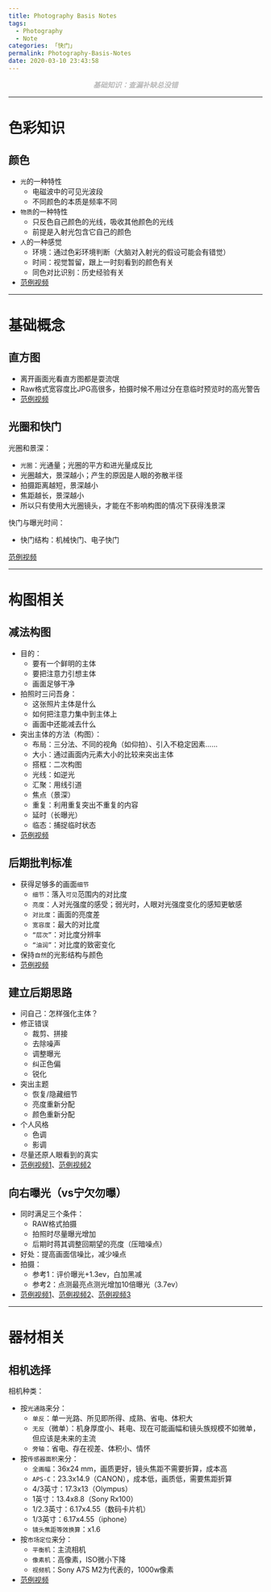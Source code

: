 ```yaml
---
title: Photography Basis Notes
tags:
  - Photography
  - Note
categories: 「快门」
permalink: Photography-Basis-Notes
date: 2020-03-10 23:43:58
---
```


<center> <font color="#bababa">

***基础知识：查漏补缺总没错***

</font></center>
<!--more-->

---

# 色彩知识

## 颜色

- `光`的一种特性
    + 电磁波中的可见光波段
    + 不同颜色的本质是频率不同
- `物质`的一种特性
    + 只反色自己颜色的光线，吸收其他颜色的光线
    + 前提是入射光包含它自己的颜色
- `人`的一种感觉
    + 环境：通过色彩环境判断（大脑对入射光的假设可能会有错觉）
    + 时间：视觉暂留，跟上一时刻看到的颜色有关
    + 同色对比识别：历史经验有关
- [范例视频](https://www.youtube.com/watch?v=k1rB1Y4isHs&list=PLhnwj_CftHvhwO8P0mytRNZzlgbtOvgf4)

---

# 基础概念

## 直方图

- 离开画面光看直方图都是耍流氓
- Raw格式宽容度比JPG高很多，拍摄时候不用过分在意临时预览时的高光警告
- [范例视频](https://www.youtube.com/watch?v=nUPxQLde8nc&list=PLhnwj_CftHvhwO8P0mytRNZzlgbtOvgf4&index=5)

## 光圈和快门

光圈和景深：

- `光圈`：光通量；光圈的平方和进光量成反比
- 光圈越大，景深越小；产生的原因是人眼的弥散半径
- 拍摄距离越短，景深越小
- 焦距越长，景深越小
- 所以只有使用大光圈镜头，才能在不影响构图的情况下获得浅景深

快门与曝光时间：

- 快门结构：机械快门、电子快门

[范例视频](https://www.youtube.com/watch?v=7bftNbx-E0k&list=PLhnwj_CftHvhwO8P0mytRNZzlgbtOvgf4&index=7)

---

# 构图相关

## 减法构图

- 目的：
    + 要有一个鲜明的主体
    + 要把注意力引想主体
    + 画面足够干净
- 拍照时三问吾身：
    + 这张照片主体是什么
    + 如何把注意力集中到主体上
    + 画面中还能减去什么
- 突出主体的方法（构图）：
    + 布局：三分法、不同的视角（如仰拍）、引入不稳定因素……
    + 大小：通过画面内元素大小的比较来突出主体
    + 搭框：二次构图
    + 光线：如逆光
    + 汇聚：用线引道
    + 焦点（景深）
    + 重复：利用重复突出不重复的内容
    + 延时（长曝光）
    + 临态：捕捉临时状态
- [范例视频](https://www.youtube.com/watch?v=YqhSoriv6-c)

## 后期批判标准

- 获得足够多的画面`细节`
    + `细节`：落入`可见`范围内的对比度
    + `亮度`：人对光强度的感受；弱光时，人眼对光强度变化的感知更敏感
    + `对比度`：画面的亮度差
    + `宽容度`：最大的对比度
    + `“层次”`：对比度分辨率
    + `“油润”`：对比度的致密变化
- 保持`自然`的光影结构与颜色
- [范例视频](https://www.youtube.com/watch?v=uZQCa7pVsp0&list=PLhnwj_CftHvhwO8P0mytRNZzlgbtOvgf4&index=9)

## 建立后期思路

- 问自己：怎样强化主体？
- 修正错误
    + 裁剪、拼接
    + 去除噪声
    + 调整曝光
    + 纠正色偏
    + 锐化
- 突出主题
    + 恢复/隐藏细节
    + 亮度重新分配
    + 颜色重新分配
- 个人风格
    + 色调
    + 影调
- 尽量还原人眼看到的真实
- [范例视频1](https://www.youtube.com/watch?v=yHlasyGerbg&list=PLhnwj_CftHvhwO8P0mytRNZzlgbtOvgf4&index=10)、[范例视频2](https://www.youtube.com/watch?v=4CPRwtzkFnU&list=PLhnwj_CftHvhwO8P0mytRNZzlgbtOvgf4&index=11)

## 向右曝光（vs宁欠勿曝）

- 同时满足三个条件：
    + RAW格式拍摄
    + 拍照时尽量曝光增加
    + 后期时蒋其调整回期望的亮度（压暗噪点）
- 好处：提高画面信噪比，减少噪点
- 拍摄：
    + 参考1：评价曝光+1.3ev，白加黑减
    + 参考2：点测最亮点测光增加10倍曝光（3.7ev）
- [范例视频1](https://www.youtube.com/watch?v=uKDXQJR0WPY)、[范例视频2](https://www.youtube.com/watch?v=ln-JDN1mF3I)、[范例视频3](https://www.youtube.com/watch?v=syPdVOhuLak)

---

# 器材相关

## 相机选择

相机种类：

- 按`光通路`来分：
    + `单反`：单一光路、所见即所得、成熟、省电、体积大
    + `无反`（微单）：机身厚度小、耗电、现在可能画幅和镜头族规模不如微单，但应该是未来的主流
    + `旁轴`：省电、存在视差、体积小、情怀
- 按`传感器面积`来分：
    + `全画幅`：36x24 mm，画质更好，镜头焦距不需要折算，成本高
    + `APS-C`：23.3x14.9（CANON），成本低，画质低，需要焦距折算
    + 4/3英寸：17.3x13（Olympus）
    + 1英寸：13.4x8.8（Sony Rx100）
    + 1/2.3英寸：6.17x4.55（数码卡片机）
    + 1/3英寸：6.17x4.55（iphone）
    + `镜头焦距等效换算`：x1.6
- 按`市场定位`来分：
    + `平衡机`：主流相机
    + `像素机`：高像素，ISO微小下降
    + `视频机`：Sony A7S M2为代表的，1000w像素
- [范例视频](https://www.youtube.com/watch?v=RqIRZ28zOfw&list=PLhnwj_CftHvhwO8P0mytRNZzlgbtOvgf4&index=6)